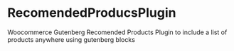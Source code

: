# RecomendedProducsPlugin
Woocommerce Gutenberg Recomended Products Plugin to include a list of products anywhere using gutenberg blocks

